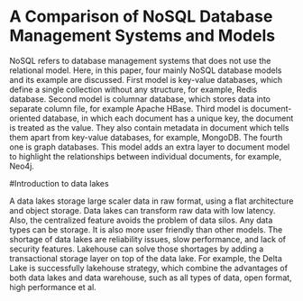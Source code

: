 # A Comparison of NoSQL Database Management Systems and Models

NoSQL refers to database management systems that does not use the relational model. Here, in this paper, four mainly NoSQL database models and its example are discussed. First model is key-value databases, which define a single collection without any structure, for example, Redis database. Second model is columnar database, which stores data into separate column file, for example Apache HBase. Third model is document-oriented database, in which each document has a unique key, the document is treated as the value. They also contain metadata in document which tells them apart from key-value databases, for example, MongoDB. The fourth one is graph databases. This model adds an extra layer to document model to highlight the relationships between individual documents, for example, Neo4j. 

#Introduction to data lakes

A data lakes storage large scaler data in raw format, using a flat architecture and object storage. Data lakes can transform raw data with low latency. Also, the centralized feature avoids the problem of data silos. Any data types can be storage. It is also more user friendly than other models. The shortage of data lakes are reliability issues, slow performance, and lack of security features. Lakehouse can solve those shortages by adding a transactional storage layer on top of the data lake. For example, the Delta Lake is successfully lakehouse strategy, which combine the advantages of both data lakes and data warehouse, such as all types of data, open format, high performance et al. 
